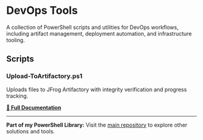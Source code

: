 # DevOps Tools

A collection of PowerShell scripts and utilities for DevOps workflows, including artifact management, deployment automation, and infrastructure tooling.

## Scripts

### Upload-ToArtifactory.ps1
Uploads files to JFrog Artifactory with integrity verification and progress tracking.

**[📖 Full Documentation](Upload-ToArtifactory-README.md)**

---

**Part of my PowerShell Library:** Visit the [main repository](../README.md) to explore other solutions and tools.

